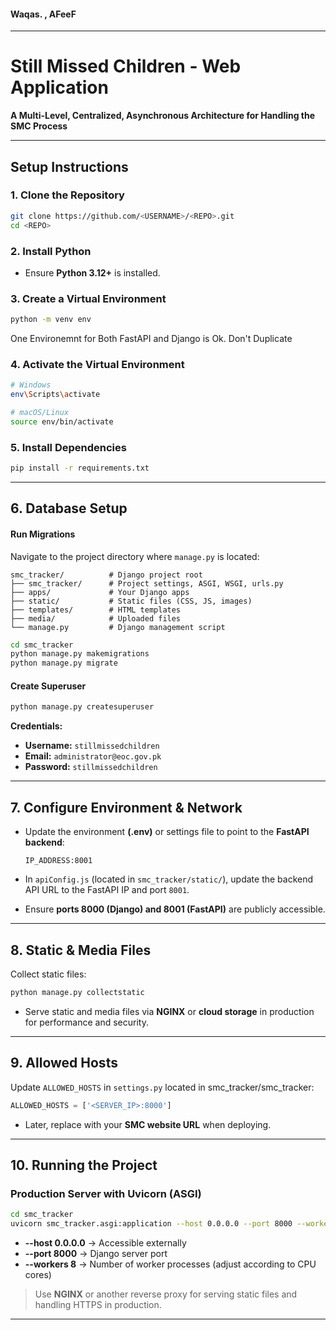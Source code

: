 #### Waqas. , AFeeF
---

# **Still Missed Children - Web Application**

**A Multi-Level, Centralized, Asynchronous Architecture for Handling the SMC Process**

---

## **Setup Instructions**

### 1. Clone the Repository

```bash
git clone https://github.com/<USERNAME>/<REPO>.git
cd <REPO>
```

### 2. Install Python

* Ensure **Python 3.12+** is installed.

### 3. Create a Virtual Environment

```bash
python -m venv env
```
One Environemnt for Both FastAPI and Django is Ok. Don't Duplicate

### 4. Activate the Virtual Environment

```bash
# Windows
env\Scripts\activate

# macOS/Linux
source env/bin/activate
```

### 5. Install Dependencies

```bash
pip install -r requirements.txt
```

---

## **6. Database Setup**

#### Run Migrations

Navigate to the project directory where `manage.py` is located:

```
smc_tracker/          # Django project root
├── smc_tracker/      # Project settings, ASGI, WSGI, urls.py
├── apps/             # Your Django apps
├── static/           # Static files (CSS, JS, images)
├── templates/        # HTML templates
├── media/            # Uploaded files
└── manage.py         # Django management script
```



```bash
cd smc_tracker
python manage.py makemigrations
python manage.py migrate
```

#### Create Superuser

```bash
python manage.py createsuperuser
```

**Credentials:**

* **Username:** `stillmissedchildren`
* **Email:** `administrator@eoc.gov.pk`
* **Password:** `stillmissedchildren`

---

## **7. Configure Environment & Network**

* Update the environment **(.env)** or settings file to point to the **FastAPI backend**:

  ```
  IP_ADDRESS:8001
  ```
* In `apiConfig.js` (located in `smc_tracker/static/`), update the backend API URL to the FastAPI IP and port `8001`.
* Ensure **ports 8000 (Django) and 8001 (FastAPI)** are publicly accessible.

---

## **8. Static & Media Files**

Collect static files:

```bash
python manage.py collectstatic
```

* Serve static and media files via **NGINX** or **cloud storage** in production for performance and security.

---

## **9. Allowed Hosts**

Update `ALLOWED_HOSTS` in `settings.py` located in smc_tracker/smc_tracker:

```python
ALLOWED_HOSTS = ['<SERVER_IP>:8000']
```

* Later, replace with your **SMC website URL** when deploying.

---

## **10. Running the Project**


### Production Server with Uvicorn (ASGI)

```bash
cd smc_tracker
uvicorn smc_tracker.asgi:application --host 0.0.0.0 --port 8000 --workers 8
```

* **--host 0.0.0.0** → Accessible externally
* **--port 8000** → Django server port
* **--workers 8** → Number of worker processes (adjust according to CPU cores)

> Use **NGINX** or another reverse proxy for serving static files and handling HTTPS in production.

---


